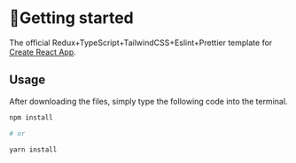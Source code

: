# 🚀Getting started

The official Redux+TypeScript+TailwindCSS+Eslint+Prettier template for [Create React App](https://github.com/facebook/create-react-app).

## Usage

After downloading the files, simply type the following code into the terminal.

```sh
npm install

# or

yarn install
```
